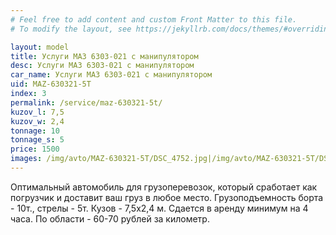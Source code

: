 ```yaml
---
# Feel free to add content and custom Front Matter to this file.
# To modify the layout, see https://jekyllrb.com/docs/themes/#overriding-theme-defaults

layout: model
title: Услуги МАЗ 6303-021 с манипулятором 
desc: Услуги МАЗ 6303-021 с манипулятором 
car_name: Услуги МАЗ 6303-021 с манипулятором 
uid: MAZ-630321-5T
index: 3
permalink: /service/maz-630321-5t/
kuzov_l: 7,5
kuzov_w: 2,4
tonnage: 10
tonnage_s: 5
price: 1500
images: /img/avto/MAZ-630321-5T/DSC_4752.jpg|/img/avto/MAZ-630321-5T/DSC_4753.jpg
---
```


Оптимальный автомобиль для грузоперевозок, который сработает как погрузчик и доставит ваш груз в любое место. 
Грузоподъемность борта - 10т., стрелы - 5т. Кузов - 7,5х2,4 м. 
Сдается в аренду минимум на 4 часа. 
По области - 60-70 рублей за километр.